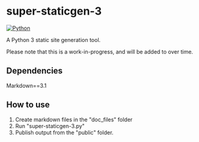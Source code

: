 # super-staticgen-3
[![Python](https://img.shields.io/badge/python-3-blue.svg)](https://www.python.org/)

A Python 3 static site generation tool.

Please note that this is a work-in-progress, and will be added to over time.

## Dependencies
Markdown==3.1

## How to use
1. Create markdown files in the "doc_files" folder
2. Run "super-staticgen-3.py"
3. Publish output from the "public" folder.
